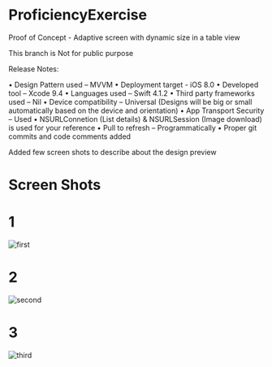# ProficiencyExercise
Proof of Concept - Adaptive screen with dynamic size in a table view

This branch is Not for public purpose 

Release Notes:

•	Design Pattern used – MVVM
•	Deployment target -  iOS 8.0
•	Developed tool – Xcode 9.4
•	Languages used – Swift 4.1.2
•	Third party frameworks used – Nil
•	Device compatibility – Universal (Designs will be big or small automatically based on the device and orientation)
•	App Transport Security – Used
•	NSURLConnetion (List details) &  NSURLSession (Image download) is used for your reference
•	Pull to refresh – Programmatically
•	Proper git commits and code comments added


Added few screen shots to describe about the design preview

# Screen Shots

# 1
![first](https://user-images.githubusercontent.com/30231975/45761396-cc3d3d00-bc49-11e8-948f-d46d5437caa4.png)

# 2
![second](https://user-images.githubusercontent.com/30231975/45761423-df500d00-bc49-11e8-8a5e-6a7905305709.png)

# 3
![third](https://user-images.githubusercontent.com/30231975/45761462-ef67ec80-bc49-11e8-8ee8-f442f956347f.png)
